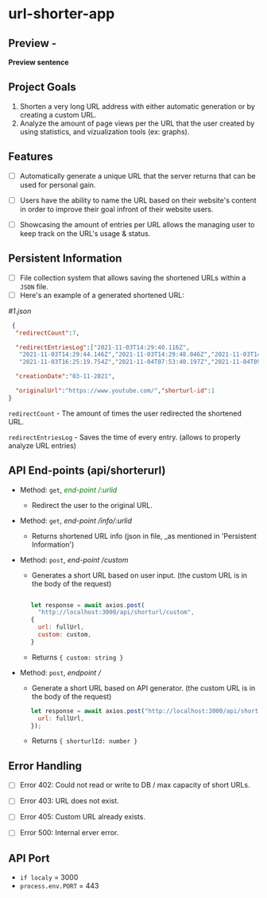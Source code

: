 # url-shorter-app

## Preview - <image>

  **Preview sentence**  
  
## Project Goals
  1. Shorten a very long URL address with either automatic generation or by creating a custom URL.
  2. Analyze the amount of page views per the URL that the user created by using statistics, and vizualization tools (ex: graphs).
  
## Features
  - [ ]  Automatically generate a unique URL that the server returns that can be used for personal gain.
  - [ ]  Users have the ability to name the URL based on their website's content in order to improve their goal infront of their website users.
  - [ ]  Showcasing the amount of entries per URL allows the managing user to keep track on the URL's usage & status.
  
  
## Persistent Information
  - [ ] File collection system that allows saving the shortened URLs within a `JSON` file.
  - [ ] Here's an example of a generated shortened URL:
  
  _#1.json_
  ```json 
   {
    "redirectCount":7,
  
    "redirectEntriesLog":["2021-11-03T14:29:40.116Z",
     "2021-11-03T14:29:44.146Z","2021-11-03T14:29:48.046Z","2021-11-03T14:39:37.323Z",
     "2021-11-03T16:25:19.754Z","2021-11-04T07:53:40.197Z","2021-11-04T09:17:13.563Z"],
  
    "creationDate":"03-11-2021",
  
    "originalUrl":"https://www.youtube.com/","shorturl-id":1
  }
  ```
  `redirectCount` - The amount of times the user redirected the shortened URL.

  `redirectEntriesLog` - Saves the time of every entry. (allows to properly analyze URL entries)
  
## API End-points (api/shorterurl)
  - Method: `get`, <label style="color:green"> _end-point /:urlid_ </label>
  
      - Redirect the user to the original URL.
  - Method: `get`, _end-point /info/:urlid_
      
      - Returns shortened URL info (json in file, _as mentioned in 'Persistent Information')
  - Method: `post`, _end-point /custom_
  
      - Generates a short URL based on user input. (the custom URL is in the body of the request)
       ```js
  
          let response = await axios.post(
            "http://localhost:3000/api/shorturl/custom",
          {
            url: fullUrl,
            custom: custom,
          }
      ```
      - Returns `{ custom: string }`
  - Method: `post`, _endpoint /_
  
      - Generate a short URL based on API generator. (the custom URL is in the body of the request)
       ```js
          let response = await axios.post("http://localhost:3000/api/shorturl/", {
            url: fullUrl,
          });
       ```
       - Returns `{ shorturlId: number }`
## Error Handling
  - [ ] Error 402: Could not read or write to DB / max capacity of short URLs.
  - [ ] Error 403: URL does not exist.
  - [ ] Error 405: Custom URL already exists.
  - [ ] Error 500: Internal erver error.
  
  
## API Port
  - `if localy` = 3000
  - `process.env.PORT` = 443
